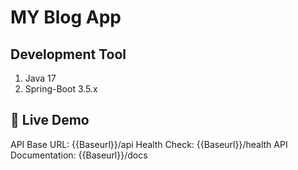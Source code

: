 # MY Blog App

## Development Tool
1. Java 17
2. Spring-Boot 3.5.x


## 🚀 Live Demo

API Base URL: {{Baseurl}}/api
Health Check: {{Baseurl}}/health
API Documentation: {{Baseurl}}/docs